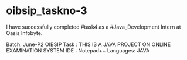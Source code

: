 # oibsip_taskno-3
I have successfully completed #task4 as a #Java_Development Intern at Oasis Infobyte. 

Batch: June-P2 OIBSIP
Task : THIS IS A JAVA PROJECT ON ONLINE EXAMINATION SYSTEM
IDE : Notepad++
Languages: JAVA
